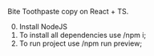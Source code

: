 Bite Toothpaste copy on React + TS.

0. Install NodeJS
1. To install all dependencies use /npm i;
2. To run project use /npm run preview;
